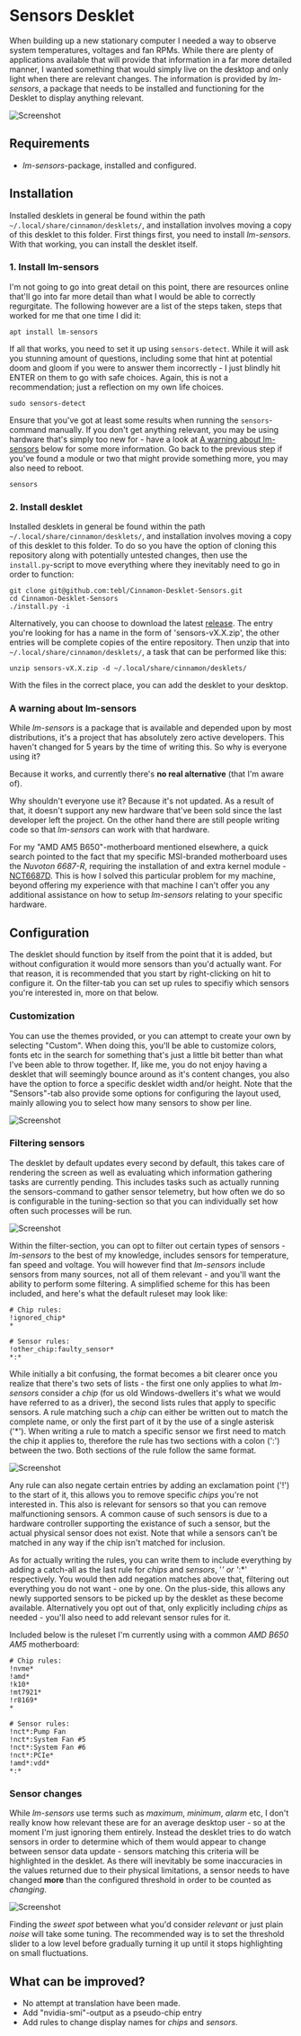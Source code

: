# Sensors Desklet
When building up a new stationary computer I needed a way to observe system temperatures, voltages and fan RPMs. While there are plenty of applications available that will provide that information in a far more detailed manner, I wanted something that would simply live on the desktop and only light when there are relevant changes. The information is provided by *lm-sensors*, a package that needs to be installed and functioning for the Desklet to display anything relevant.

![Screenshot](sensors@tebl/screenshot.png)

## Requirements
- *lm-sensors*-package, installed and configured.

## Installation
Installed desklets in general be found within the path `~/.local/share/cinnamon/desklets/`, and installation involves moving a copy of this desklet to this folder. First things first, you need to install *lm-sensors*. With that working, you can install the desklet itself.

### 1. Install lm-sensors
I'm not going to go into great detail on this point, there are resources online that'll go into far more detail than what I would be able to correctly regurgitate. The following however are a list of the steps taken, steps that worked for me that one time I did it:

```
apt install lm-sensors
```

If all that works, you need to set it up using `sensors-detect`. While it will ask you stunning amount of questions, including some that hint at potential doom and gloom if you were to answer them incorrectly - I just blindly hit ENTER on them to go with safe choices. Again, this is not a recommendation; just a reflection on my own life choices.  
```
sudo sensors-detect
```

Ensure that you've got at least some results when running the `sensors`-command manually. If you don't get anything relevant, you may be using hardware that's simply too new for - have a look at [A warning about lm-sensors](#a-warning-about-lm-sensors) below for some more information. Go back to the previous step if you've found a module or two that might provide something more, you may also need to reboot.
```
sensors
```

### 2. Install desklet
Installed desklets in general be found within the path `~/.local/share/cinnamon/desklets/`, and installation involves moving a copy of this desklet to this folder. To do so you have the option of cloning this repository along with potentially untested changes, then use the `install.py`-script to move everything where they inevitably need to go in order to function:

```
git clone git@github.com:tebl/Cinnamon-Desklet-Sensors.git
cd Cinnamon-Desklet-Sensors
./install.py -i
```

Alternatively, you can choose to download the latest [release](https://github.com/tebl/Cinnamon-Desklet-Sensors/releases). The entry you're looking for has a name in the form of 'sensors-vX.X.zip', the other entries will be complete copies of the entire repository. Then unzip that into `~/.local/share/cinnamon/desklets/`, a task that can be performed like this:
```
unzip sensors-vX.X.zip -d ~/.local/share/cinnamon/desklets/
```

With the files in the correct place, you can add the desklet to your desktop.


### A warning about lm-sensors
While *lm-sensors* is a package that is available and depended upon by most distributions, it's a project that has absolutely zero active developers. This haven't changed for 5 years by the time of writing this. So why is everyone using it?

Because it works, and currently there's **no real alternative** (that I'm aware of).

Why shouldn't everyone use it? Because it's not updated. As a result of that, it doesn't support any new hardware that've been sold since the last developer left the project. On the other hand there are still people writing code so that *lm-sensors* can work with that hardware.

For my "AMD AM5 B650"-motherboard mentioned elsewhere, a quick search pointed to the fact that my specific MSI-branded motherboard uses the *Nuvoton 6687-R*, requiring the installation of and extra kernel module - [NCT6687D](https://github.com/Fred78290/nct6687d). This is how I solved this particular problem for my machine, beyond offering my experience with that machine I can't offer you any additional assistance on how to setup *lm-sensors* relating to your specific hardware.

## Configuration
The desklet should function by itself from the point that it is added, but without configuration it would more sensors than you'd actually want. For that reason, it is recommended that you start by right-clicking on hit to configure it. On the filter-tab you can set up rules to specifiy which sensors you're interested in, more on that below.

### Customization
You can use the themes provided, or you can attempt to create your own by selecting "Custom". When doing this, you'll be able to customize colors, fonts etc in the search for something that's just a little bit better than what I've been able to throw together. If, like me, you do not enjoy having a desklet that will seemingly bounce around as it's content changes, you also have the option to force a specific desklet width and/or height. Note that the "Sensors"-tab also provide some options for configuring the layout used, mainly allowing you to select how many sensors to show per line.

![Screenshot](sensors@tebl/settings-appearance.png)

### Filtering sensors
The desklet by default updates every second by default, this takes care of rendering the screen as well as evaluating which information gathering tasks are currently pending. This includes tasks such as actually running the sensors-command to gather sensor telemetry, but how often we do so is configurable in the tuning-section so that you can individually set how often such processes will be run.

![Screenshot](sensors@tebl/settings-tuning.png)

Within the filter-section, you can opt to filter out certain types of sensors - *lm-sensors* to the best of my knowledge, includes sensors for temperature, fan speed and voltage. You will however find that *lm-sensors* include sensors from many sources, not all of them relevant - and you'll want the ability to perform some filtering. A simplified scheme for this has been included, and here's what the default ruleset may look like:
```
# Chip rules:
!ignored_chip*
*

# Sensor rules:
!other_chip:faulty_sensor*
*:*
```
While initially a bit confusing, the format becomes a bit clearer once you realize that there's two sets of lists - the first one only applies to what *lm-sensors* consider a *chip* (for us old Windows-dwellers it's what we would have referred to as a driver), the second lists rules that apply to specific sensors. A rule matching such a *chip* can either be written out to match the complete name, or only the first part of it by the use of a single asterisk ('*'). When writing a rule to match a specific sensor we first need to match the chip it applies to, therefore the rule has two sections with a colon (':') between the two. Both sections of the rule follow the same format.

![Screenshot](sensors@tebl/settings-filter.png)

Any rule can also negate certain entries by adding an exclamation point ('!') to the start of it, this allows you to remove specific *chips* you're not interested in. This also is relevant for sensors so that you can remove malfunctioning sensors. A common cause of such sensors is due to a hardware controller supporting the existance of such a sensor, but the actual physical sensor does not exist. Note that while a sensors can't be matched in any way if the chip isn't matched for inclusion. 

As for actually writing the rules, you can write them to include everything by adding a catch-all as the last rule for *chips* and *sensors*, '*' or '*:*' respectively. You would then add negation matches above that, filtering out everything you do not want - one by one. On the plus-side, this allows any newly supported sensors to be picked up by the desklet as these become available. Alternatively you opt out of that, only explicitly including *chips* as needed - you'll also need to add relevant sensor rules for it.

Included below is the ruleset I'm currently using with a common *AMD B650 AM5* motherboard:
```
# Chip rules:
!nvme*
!amd*
!k10*
!mt7921*
!r8169*
*

# Sensor rules:
!nct*:Pump Fan
!nct*:System Fan #5
!nct*:System Fan #6
!nct*:PCIe*
!amd*:vdd*
*:*
```

### Sensor changes
While *lm-sensors* use terms such as *maximum*, *minimum*, *alarm* etc, I don't really know how relevant these are for an average desktop user - so at the moment I'm just ignoring them entirely. Instead the desklet tries to do watch sensors in order to determine which of them would appear to change between sensor data update - sensors matching this criteria will be highlighted in the desklet. As there will inevitably be some inaccuracies in the values returned due to their physical limitations, a sensor needs to have changed **more** than the configured threshold in order to be counted as *changing*.

![Screenshot](sensors@tebl/settings-sensors.png)

Finding the *sweet spot* between what you'd consider *relevant* or just plain *noise* will take some tuning. The recommended way is to set the threshold slider to a low level before gradually turning it up until it stops highlighting on small fluctuations.

## What can be improved?
* No attempt at translation have been made.
* Add "nvidia-smi"-output as a pseudo-chip entry
* Add rules to change display names for *chips* and *sensors*.